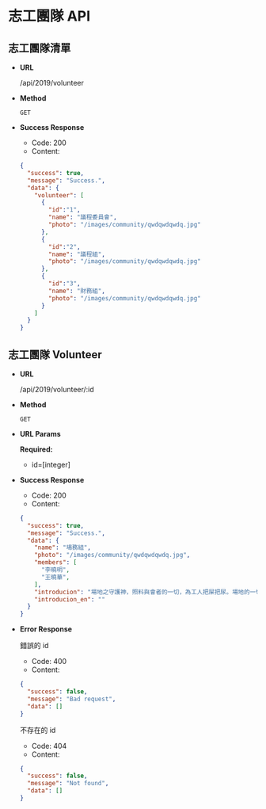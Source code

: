 # 志工團隊 API

## 志工團隊清單
- **URL**

    /api/2019/volunteer

- **Method**

    `GET`

- **Success Response**

  - Code: 200
  - Content:
  ```JSON
  {
    "success": true,
    "message": "Success.",
    "data": {
      "volunteer": [
        {
          "id":"1",
          "name": "議程委員會",
          "photo": "/images/community/qwdqwdqwdq.jpg"
        },
        {
          "id":"2",
          "name": "議程組",
          "photo": "/images/community/qwdqwdqwdq.jpg"
        },
        {
          "id":"3",
          "name": "財務組",
          "photo": "/images/community/qwdqwdqwdq.jpg"
        }
      ]
    }
  }
  ```

## 志工團隊 Volunteer
- **URL**

  /api/2019/volunteer/:id

- **Method**

  `GET`

- **URL Params**

    **Required:**

    - id=[integer]

- **Success Response**

  - Code: 200
  - Content:
  ```JSON
  {
    "success": true,
    "message": "Success.",
    "data": {
      "name": "場務組",
      "photo": "/images/community/qwdqwdqwdq.jpg",
      "members": [
        "李曉明",
        "王曉華",
      ],
      "introducion": "場地之守護神，照料與會者的一切，為工人把屎把尿。場地的一切柴米油鹽醬醋茶都是我們負責。",
      "introducion_en": ""
    }
  }
  ```

- **Error Response**

  錯誤的 id

  - Code: 400
  - Content:
  ```JSON
  {
    "success": false,
    "message": "Bad request",
    "data": []
  }
  ```

  不存在的 id
  - Code: 404
  - Content:
  ```JSON
  {
    "success": false,
    "message": "Not found",
    "data": []
  }
  ```
